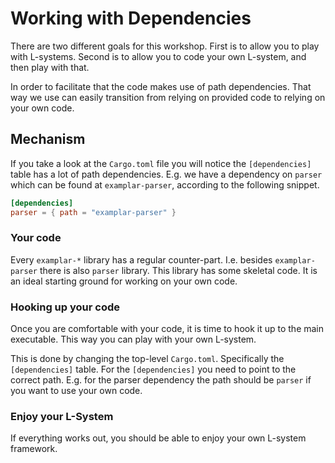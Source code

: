# Working with Dependencies
There are two different goals for this workshop. First is to allow you to play
with L-systems. Second is to allow you to code your own L-system, and then play
with that.

In order to facilitate that the code makes use of path dependencies. That way we
use can easily transition from relying on provided code to relying on your own
code.

## Mechanism
If you take a look at the `Cargo.toml` file you will notice the `[dependencies]`
table has a lot of path dependencies. E.g. we have a dependency on `parser`
which can be found at `examplar-parser`, according to the following snippet.

```toml
[dependencies]
parser = { path = "examplar-parser" }
```

### Your code
Every `examplar-*` library has a regular counter-part. I.e. besides
`examplar-parser` there is also `parser` library. This library has some skeletal
code. It is an ideal starting ground for working on your own code.

### Hooking up your code
Once you are comfortable with your code, it is time to hook it up to the main
executable. This way you can play with your own L-system.

This is done by changing the top-level `Cargo.toml`. Specifically the
`[dependencies]` table. For the `[dependencies]` you need to point to the correct
path. E.g. for the parser dependency the path should be `parser` if you want to
use your own code. 

### Enjoy your L-System
If everything works out, you should be able to enjoy your own L-system
framework.

